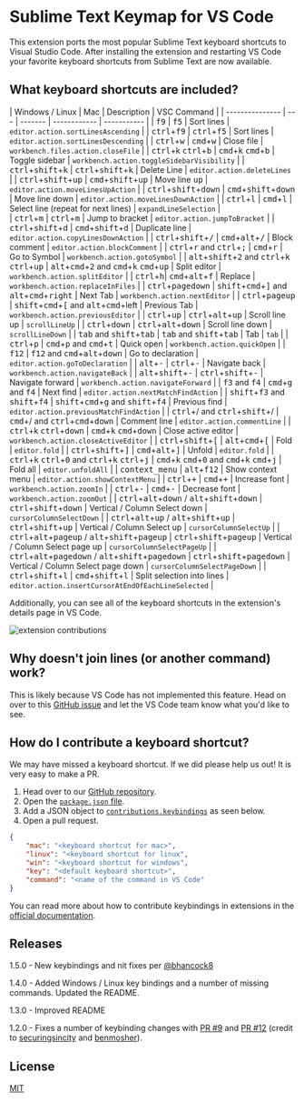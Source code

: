 # Sublime Text Keymap for VS Code

This extension ports the most popular Sublime Text keyboard shortcuts to Visual Studio Code. After installing the extension and restarting VS Code your favorite keyboard shortcuts from Sublime Text are now available. 

## What keyboard shortcuts are included?

| Windows / Linux | Mac | Description  | VSC Command |
| --------------- | --- | ------- | ------------ | ----------- |
| <kbd>f9</kbd> | <kbd>f5</kbd> | Sort lines | `editor.action.sortLinesAscending` | 
| <kbd>ctrl</kbd>+<kbd>f9</kbd> | <kbd>ctrl</kbd>+<kbd>f5</kbd> | Sort lines | `editor.action.sortLinesDescending` | 
| <kbd>ctrl</kbd>+<kbd>w</kbd> | <kbd>cmd</kbd>+<kbd>w</kbd> | Close file | `workbench.files.action.closeFile` | 
| <kbd>ctrl</kbd>+k <kbd>ctrl</kbd>+<kbd>b</kbd> | <kbd>cmd</kbd>+<kbd>k</kbd> <kbd>cmd</kbd>+<kbd>b</kbd> | Toggle sidebar | `workbench.action.toggleSidebarVisibility` | 
| <kbd>ctrl</kbd>+<kbd>shift</kbd>+<kbd>k</kbd> | <kbd>ctrl</kbd>+<kbd>shift</kbd>+<kbd>k</kbd> | Delete Line | `editor.action.deleteLines` | 
| <kbd>ctrl</kbd>+<kbd>shift</kbd>+<kbd>up</kbd> | <kbd>cmd</kbd>+<kbd>shift</kbd>+<kbd>up</kbd> | Move line <kbd>up</kbd> | `editor.action.moveLinesUpAction` | 
| <kbd>ctrl</kbd>+<kbd>shift</kbd>+<kbd>down</kbd> | <kbd>cmd</kbd>+<kbd>shift</kbd>+<kbd>down</kbd> | Move line down | `editor.action.moveLinesDownAction` | 
| <kbd>ctrl</kbd>+<kbd>l</kbd> | <kbd>cmd</kbd>+<kbd>l</kbd> | Select line (repeat for next lines) | `expandLineSelection` |  
| <kbd>ctrl</kbd>+<kbd>m</kbd> | <kbd>ctrl</kbd>+<kbd>m</kbd> | Jump to bracket | `editor.action.jumpToBracket` | 
| <kbd>ctrl</kbd>+<kbd>shift</kbd>+<kbd>d</kbd> | <kbd>cmd</kbd>+<kbd>shift</kbd>+<kbd>d</kbd> | Duplicate line | `editor.action.copyLinesDownAction` | 
| <kbd>ctrl</kbd>+<kbd>shift</kbd>+<kbd>/</kbd> | <kbd>cmd</kbd>+<kbd>alt</kbd>+<kbd>/</kbd> | Block comment | `editor.action.blockComment` | 
| <kbd>ctrl</kbd>+<kbd>r</kbd> and <kbd>ctrl</kbd>+<kbd>;</kbd> | <kbd>cmd</kbd>+<kbd>r</kbd> | Go to Symbol | `workbench.action.gotoSymbol` | 
| <kbd>alt</kbd>+<kbd>shift</kbd>+<kbd>2</kbd> and <kbd>ctrl</kbd>+<kbd>k</kbd> <kbd>ctrl</kbd>+<kbd>up</kbd> | <kbd>alt</kbd>+<kbd>cmd</kbd>+<kbd>2</kbd> and <kbd>cmd</kbd>+<kbd>k</kbd> <kbd>cmd</kbd>+<kbd>up</kbd> | Split editor | `workbench.action.splitEditor` | 
| <kbd>ctrl</kbd>+<kbd>h</kbd>| <kbd>cmd</kbd>+<kbd>alt</kbd>+<kbd>f</kbd> | Replace | `workbench.action.replaceInFiles` | 
| <kbd>ctrl</kbd>+<kbd>pagedown</kbd> | <kbd>shift</kbd>+<kbd>cmd</kbd>+<kbd>]</kbd> and <kbd>alt</kbd>+<kbd>cmd</kbd>+<kbd>right</kbd> | Next Tab | `workbench.action.nextEditor` | 
| <kbd>ctrl</kbd>+<kbd>pageup</kbd> | <kbd>shift</kbd>+<kbd>cmd</kbd>+<kbd>[</kbd> and <kbd>alt</kbd>+<kbd>cmd</kbd>+left | Previous Tab | `workbench.action.previousEditor` | 
| <kbd>ctrl</kbd>+<kbd>up</kbd> | <kbd>ctrl</kbd>+<kbd>alt</kbd>+<kbd>up</kbd> | Scroll line up | `scrollLineUp` | 
| <kbd>ctrl</kbd>+<kbd>down</kbd> | <kbd>ctrl</kbd>+<kbd>alt</kbd>+<kbd>down</kbd> | Scroll line down | `scrollLineDown` | 
| <kbd>tab</kbd> and <kbd>shift</kbd>+<kbd>tab</kbd> | <kbd>tab</kbd> and <kbd>shift</kbd>+<kbd>tab</kbd> | Tab | `tab` | 
| <kbd>ctrl</kbd>+<kbd>p</kbd> | <kbd>cmd</kbd>+<kbd>p</kbd> and <kbd>cmd</kbd>+<kbd>t</kbd> | Quick open | `workbench.action.quickOpen` |
| <kbd>f12</kbd> | <kbd>f12</kbd> and <kbd>cmd</kbd>+<kbd>alt</kbd>+<kbd>down</kbd> | Go to declaration | `editor.action.goToDeclaration` |
| <kbd>alt</kbd>+<kbd>-</kbd> | <kbd>ctrl</kbd>+<kbd>-</kbd> | Navigate back | `workbench.action.navigateBack` | 
| <kbd>alt</kbd>+<kbd>shift</kbd>+<kbd>-</kbd> | <kbd>ctrl</kbd>+<kbd>shift</kbd>+<kbd>-</kbd> | Navigate forward | `workbench.action.navigateForward` | 
| <kbd>f3</kbd> and <kbd>f4</kbd> | <kbd>cmd</kbd>+<kbd>g</kbd> and <kbd>f4</kbd> | Next find | `editor.action.nextMatchFindAction` | 
| <kbd>shift</kbd>+<kbd>f3</kbd> and <kbd>shift</kbd>+<kbd>f4</kbd> | <kbd>shift</kbd>+<kbd>cmd</kbd>+<kbd>g</kbd> and <kbd>shift</kbd>+<kbd>f4</kbd> | Previous find | `editor.action.previousMatchFindAction` | 
| <kbd>ctrl</kbd>+/ and <kbd>ctrl</kbd>+<kbd>shift</kbd>+/ | <kbd>cmd</kbd>+/ and <kbd>ctrl</kbd>+<kbd>cmd</kbd>+<kbd>down</kbd> | Comment line | `editor.action.commentLine` | 
| <kbd>ctrl</kbd>+k <kbd>ctrl</kbd>+<kbd>down</kbd> | <kbd>cmd</kbd>+<kbd>k</kbd> <kbd>cmd</kbd>+<kbd>down</kbd> | Close active editor | `workbench.action.closeActiveEditor` | 
| <kbd>ctrl</kbd>+<kbd>shift</kbd>+<kbd>[</kbd> | <kbd>alt</kbd>+<kbd>cmd</kbd>+<kbd>[</kbd> | Fold | `editor.fold` | 
| <kbd>ctrl</kbd>+<kbd>shift</kbd>+<kbd>]</kbd> | <kbd>cmd</kbd>+<kbd>alt</kbd>+<kbd>]</kbd> | Unfold | `editor.fold` | 
| <kbd>ctrl</kbd>+<kbd>k</kbd> <kbd>ctrl</kbd>+<kbd>0</kbd> and <kbd>ctrl</kbd>+<kbd>k</kbd> <kbd>ctrl</kbd>+<kbd>j</kbd> | <kbd>cmd</kbd>+<kbd>k</kbd> <kbd>cmd</kbd>+<kbd>0</kbd> and <kbd>cmd</kbd>+<kbd>k</kbd> <kbd>cmd</kbd>+<kbd>j</kbd> | Fold all | `editor.unfoldAll` | 
| <kbd>context_menu</kbd> | <kbd>alt</kbd>+<kbd>f12</kbd> | Show context menu | `editor.action.showContextMenu` |
| <kbd>ctrl</kbd>+<kbd>+</kbd> | <kbd>cmd</kbd>+<kbd>+</kbd> | Increase font | `workbench.action.zoomIn` |
| <kbd>ctrl</kbd>+<kbd>-</kbd> | <kbd>cmd</kbd>+<kbd>-</kbd> | Decrease font | `workbench.action.zoomOut` |
| <kbd>ctrl</kbd>+<kbd>alt</kbd>+<kbd>down</kbd> / <kbd>alt</kbd>+<kbd>shift</kbd>+<kbd>down</kbd> | <kbd>ctrl</kbd>+<kbd>shift</kbd>+<kbd>down</kbd>  | Vertical / Column Select down | `cursorColumnSelectDown` |
| <kbd>ctrl</kbd>+<kbd>alt</kbd>+<kbd>up</kbd> / <kbd>alt</kbd>+<kbd>shift</kbd>+<kbd>up</kbd> | <kbd>ctrl</kbd>+<kbd>shift</kbd>+<kbd>up</kbd>  | Vertical / Column Select up | `cursorColumnSelectUp` |
| <kbd>ctrl</kbd>+<kbd>alt</kbd>+<kbd>pageup</kbd> / <kbd>alt</kbd>+<kbd>shift</kbd>+<kbd>pageup</kbd> | <kbd>ctrl</kbd>+<kbd>shift</kbd>+<kbd>pageup</kbd> | Vertical / Column Select page up | `cursorColumnSelectPageUp` |
| <kbd>ctrl</kbd>+<kbd>alt</kbd>+<kbd>pagedown</kbd> / <kbd>alt</kbd>+<kbd>shift</kbd>+<kbd>pagedown</kbd> | <kbd>ctrl</kbd>+<kbd>shift</kbd>+<kbd>pagedown</kbd> | Vertical / Column Select page down | `cursorColumnSelectPageDown` |
| <kbd>ctrl</kbd>+<kbd>shift</kbd>+<kbd>l</kbd> | <kbd>cmd</kbd>+<kbd>shift</kbd>+<kbd>l</kbd> | Split selection into lines | `editor.action.insertCursorAtEndOfEachLineSelected` |

Additionally, you can see all of the keyboard shortcuts in the extension's details page in VS Code. 

![extension contributions](https://github.com/Microsoft/vscode-sublime-keybindings/blob/master/contributions_list.png?raw=true)

## Why doesn't join lines (or another command) work? 

This is likely because VS Code has not implemented this feature. Head on over to this [GitHub issue](https://github.com/Microsoft/vscode/issues/3776) and let the VS Code team know what you'd like to see. 

## How do I contribute a keyboard shortcut?

We may have missed a keyboard shortcut. If we did please help us out! It is very easy to make a PR. 

1. Head over to our [GitHub repository](https://github.com/Microsoft/vscode-sublime-keybindings). 
2. Open the [`package.json` file](https://github.com/Microsoft/vscode-sublime-keybindings/blob/master/package.json). 
3. Add a JSON object to [`contributions.keybindings`](https://github.com/Microsoft/vscode-sublime-keybindings/blob/master/package.json#L25) as seen below. 
4. Open a pull request. 

```json
{
    "mac": "<keyboard shortcut for mac>",
    "linux": "<keyboard shortcut for linux",
    "win": "<keyboard shortcut for windows",
    "key": "<default keyboard shortcut>",
    "command": "<name of the command in VS Code"
}
```

You can read more about how to contribute keybindings in extensions in the [official documentation](http://code.visualstudio.com/docs/extensionAPI/extension-points#_contributeskeybindings). 

## Releases

1.5.0 - New keybindings and nit fixes per [@bhancock8](https://github.com/bhancock8)

1.4.0 - Added Windows / Linux key bindings and a number of missing commands. Updated the README. 

1.3.0 - Improved README

1.2.0 - Fixes a number of keybinding changes with [PR #9](https://github.com/Microsoft/vscode-sublime-keybindings/pull/9) and [PR #12](https://github.com/Microsoft/vscode-sublime-keybindings/pull/12) (credit to [securingsincity](https://github.com/Microsoft/vscode-sublime-keybindings/issues?q=is%3Apr+author%3Asecuringsincity) and [benmosher](https://github.com/Microsoft/vscode-sublime-keybindings/issues?q=is%3Apr+author%3Abenmosher)).

## License
[MIT](license.txt)
